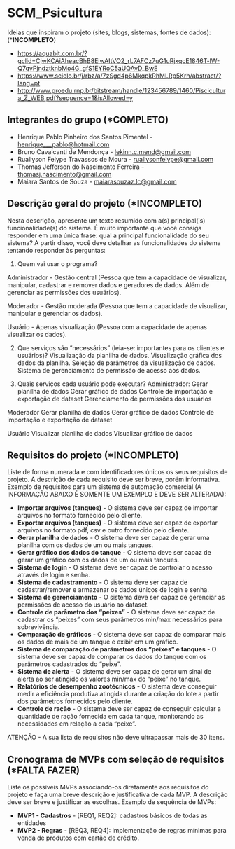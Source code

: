 # SCM_Psicultura

Ideias que inspiram o projeto (sites, blogs, sistemas, fontes de dados): (*****INCOMPLETO****)
 * https://aquabit.com.br/?gclid=CjwKCAiAheacBhB8EiwAItVO2_rL7AFCz7uG1uRjxqcE1846T-lW-Q7qvPjndztknbMo4G_gfS1EYRoC5aUQAvD_BwE
 * https://www.scielo.br/j/rbz/a/7zSgd4p6MkqpkRhMLRp5Krh/abstract/?lang=pt
 * http://www.proedu.rnp.br/bitstream/handle/123456789/1460/Piscicultura_Z_WEB.pdf?sequence=1&isAllowed=y

## Integrantes do grupo (*****COMPLETO****)
 * Henrique Pablo Pinheiro dos Santos Pimentel - henrique___pablo@hotmail.com
 * Bruno Cavalcanti de Mendonça - lekinn.c.mend@gmail.com
 * Ruallyson Felype Travassos de Moura - ruallysonfelype@gmail.com
 * Thomas Jefferson do Nascimento Ferreira -  thomasj.nascimento@gmail.com
 * Maiara Santos de Souza - maiarasouzaz.lc@gmail.com

## Descrição geral do projeto (*****INCOMPLETO****)
Nesta descrição, apresente um texto resumido com a(s) principal(is) funcionalidade(s) do sistema. 
É muito importante que você consiga responder em uma única frase: qual a principal funcionalidade do seu sistema? 
A partir disso, você deve detalhar as funcionalidades do sistema tentando responder às perguntas:
 1. Quem vai usar o programa?

Administrador - Gestão central (Pessoa que tem a capacidade de visualizar, manipular, cadastrar e remover dados e geradores de dados. Além de gerenciar as permissões dos usuários).

Moderador - Gestão moderada (Pessoa que tem a capacidade de visualizar, manipular e gerenciar os dados).

Usuário - Apenas visualização (Pessoa com a capacidade de apenas visualizar os dados).

 2. Que serviços são “necessários” (leia-se: importantes para os clientes e usuários)?
Visualização da planilha de dados.
Visualização gráfica dos dados da planilha.
Seleção de parâmetros da visualização de dados.
Sistema de gerenciamento de permissão de acesso aos dados.

 3. Quais serviços cada usuário pode executar?
 Administrador:
Gerar planilha de dados
Gerar gráfico de dados
Controle de importação e exportação de dataset
Gerenciamento de permissões dos usuários

Moderador
Gerar planilha de dados
Gerar gráfico de dados
Controle de importação e exportação de dataset

Usuário 
Visualizar planilha de dados
Visualizar gráfico de dados


## Requisitos do projeto (*****INCOMPLETO****) 
Liste de forma numerada e com identificadores únicos os seus requisitos de projeto. 
A descrição de cada requisito deve ser breve, porém informativa. 
Exemplo de requisitos para um sistema de automação comercial (A INFORMAÇÃO ABAIXO É SOMENTE UM EXEMPLO E DEVE SER ALTERADA):
 * **Importar arquivos (tanques)** - O sistema deve ser capaz de importar arquivos no formato fornecido pelo cliente.
 * **Exportar arquivos (tanques)** - O sistema deve ser capaz de exportar arquivos no formato pdf, csv e outro fornecido pelo cliente.
 * **Gerar planilha de dados** - O sistema deve ser capaz de gerar uma planilha com os dados de um ou mais tanques.
 * **Gerar gráfico dos dados do tanque** - O sistema deve ser capaz de gerar um gráfico com os dados de um ou mais tanques.
 * **Sistema de login** - O sistema deve ser capaz de controlar o acesso através de login e senha.
 * **Sistema de cadastramento** - O sistema deve ser capaz de cadastrar/remover e armazenar os dados únicos de login e senha.
 * **Sistema de gerenciamento** - O sistema deve ser capaz de gerenciar as permissões de acesso do usuário ao dataset.
 * **Controle de parâmetro dos “peixes”** - O sistema deve ser capaz de cadastrar os “peixes” com seus parâmetros min/max necessários para sobrevivência.
 * **Comparação de gráficos** - O sistema deve ser capaz de comparar mais os dados de mais de um tanque e exibir em um gráfico.
 * **Sistema de comparação de parâmetros dos “peixes” e tanques** - O sistema deve ser capaz de comparar os dados do tanque com os parâmetros cadastrados do “peixe”.
 * **Sistema de alerta** - O sistema deve ser capaz de gerar um sinal de alerta ao ser atingido os valores min/max do “peixe” no tanque.
 * **Relatórios de desempenho zootécnicos** - O sistema deve conseguir medir a eficiência produtiva atingida durante a criação do lote a partir dos parâmetros fornecidos pelo cliente. 
 * **Controle de ração** - O sistema deve ser capaz de conseguir calcular a quantidade de ração fornecida em cada tanque, monitorando as necessidades em relação a cada “peixe”.

ATENÇÃO - A sua lista de requisitos não deve ultrapassar mais de 30 itens.
 
## Cronograma de MVPs com seleção de requisitos (*****FALTA FAZER****)
Liste os possíveis MVPs associando-os diretamente aos requisitos do projeto e faça uma breve descrição e justificativa de cada MVP. 
A descrição deve ser breve e justificar as escolhas. 
Exemplo de sequência de MVPs:
* **MVP1 - Cadastros** - [REQ1, REQ2]: cadastros básicos de todas as entidades
* **MVP2 - Regras** - [REQ3, REQ4]: implementação de regras mínimas para venda de produtos com cartão de crédito.
